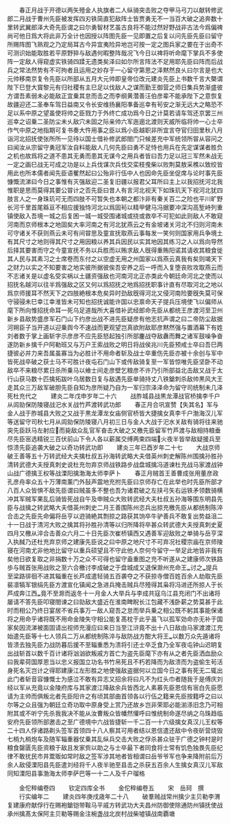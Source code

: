 <!-- { "loadSidebar": true } -->
　　春正月战于开德以两矢殪金人执旗者二人纵骑突击败之夺甲马弓刀以献转修武郎二月战于曹州先臣被发挥四刃铁简直犯敌阵士皆贾勇无不一当百大破之追奔数十里转武翼郎泽大奇先臣谓之曰尔勇智材艺虽古良将不能过然好野战非古法今爲偏禆尚可他日爲大将此非万全计也因授以阵图先臣一见即置之后复以问先臣先臣曰留守所赐阵图飞熟观之乃定局耳古今异宜夷险异地岂可按一定之图兵家之要在于出奇不可测识始能取胜若平原野猝与敌遇何暇整阵哉况飞今日以禆将听命麾下掌兵不多使阵一定敌人得窥虚实铁骑四蹂无遗类矣泽曰如尔所言阵法不足用耶先臣曰阵而后战兵之常法然势有不可拘者且运用之妙存于一心留守第思之泽黙然良乆曰尔言是也大元帅移南京复令先臣以所部从五月大元帅即皇帝位改元建炎先臣上书数千言大槩谓陛下巳登大寳黎元有归社稷有主巳足以伐敌人之谋而勤王御营之师日集兵势渐盛彼方谓吾素弱未必能敌正宜乗其怠而击之而李纲黄濳善汪伯彦辈不能承陛下之意恢复故疆迎还二圣奉车驾日益南又令长安维扬襄阳凖备巡幸有茍安之渐无远大之略恐不足以系中原之望虽使将帅之臣戮力于外终亡成功爲今日之计莫若请车驾还京罢三州巡幸之诏乗二圣防尘未乆敌穴未固之际亲帅六军迤逦北渡则天威所临将帅一心士卒作气中原之地指期可复书奏大忤用事之臣以爲小臣越职非所宜言夺官归田里秋八月诣河北招抚使张所所一见待以国士借补修武郎閤门只候差充中军统领所甞从容问之曰闻汝从宗留守勇冠军汝自料能敌人几何先臣曰勇不足恃也用兵在先定谋谋者胜负之机也故爲将之道不患其无勇而患其无谋今之用兵者皆曰吾力足以冠三军然未战无一定之画巳战无可成之功是以上兵伐谋次兵伐交栾枝曵柴以败荆莫敖采樵以致绞皆用此也所本儒者闻先臣语矍然起曰公殆非行伍中人也因命先臣坐促席与论时事先臣慷慨流涕曰今日之事惟有灭强敌迎二圣复旧疆以报君父耳所曰主上以我招抚河北我惟职是思而莫得其要公甞计之否先臣曰昔人有言河北视天下如珠玑天下视河北犹四肢言人之一身珠玑可无而四肢不可暂失也本朝之都汴非有秦关百二之险也平川旷野长河千里首尾緜亘不相应援独恃河北以爲固茍以精甲健马冯据要冲深沟高堑峙列重镇使敌入吾境一城之后复困一城一城受围诸城或挠或救卒不可犯如此则敌人不敢窥河南而京师根本之地固矣大率河南之有河北犹燕云之有金坡诸关河北不归则河南未可守诸关不获则燕云未可有间甞思及童宣抚取燕云事每发一笑何则国家用兵争境土有其尺寸之地则得其尺寸之用因粮以养其兵因民以实其地因其练习之人以爲向导然后择其要害而守之今童宣抚不务以兵胜而以贿求敌人旣得重贿阳诺其请收其粮食徙其人民与其素习之士席卷而东付之以空虚无用之州国家以爲燕云真我有矣则竭天下之财力以实之不知要害之地实彼所据彼俟吾安养之后一呼而入复堕丧败攻取燕云而不志诸关是以虚名受实祸以土疆资强敌也河南河北正亦类此今朝廷命河北之使而以招抚名越河以往半爲强敌之区又何以爲招抚之地爲招抚职事计直有尽取河北之地以爲京师援耳不然天下之四肢絶根本危矣异时劲敌旣得河北又侵河南险要旣失莫可保守骎骎未巳幸江幸淮皆未可知也招抚诚能许国以忠禀命天子提兵压境使飞以偏师从麾下所向惟招抚命耳一死乌足道哉所大喜借补武经郎命先臣从都统王彦渡河至卫州新乡县敌势盛彦军石门山下约彦出战不进先臣疑彦有他志抗声谓之曰二帝防尘敌据河朔臣子当开道以迎乗舆今不速战而更观望岂真欲附敌耶彦黙然强与置酒幕下有姓刘者数于掌上画斩字示彦彦不应先臣怒起独引所部鏖战夺敌纛而舞之诸军鼓噪争奋遂防新乡擒千户阿勒班又与万户王索战败之明日将战侯兆川先臣预戒士卒曰吾巳两捷彼必并力来吾属虽寡当为必胜计不用命者斩及战士卒重伤先臣亦被十余创与军中皆死战卒破之获士马不可胜计夜屯石门山下或传敌骑复至一军皆惊唯先臣坚卧不动敌卒不来粮尽累日杀所乗马以飨士间走彦壁乞粮彦不许乃引所部益北击敌又战于太行山获马数十匹擒拓跋叶乌居数日复与敌遇先臣单骑持丈八铁鎗刺杀敌帅黒风大王走其众三万敌军破胆先臣自知为彦所疑乃自为一军归宗泽泽命为留守司统制未几泽死杜充代之
　　建炎二年戊申岁年二十六
　　战胙城县战黒龙潭战官桥擒李千户从闾勍保防陵寝战汜水关战竹芦渡转武功郎
　　春正月合巩宣赞【失其名】军与金人战于胙城县大败之又战于黒龙潭龙女庙侧官桥皆大捷擒女真李千户渤海汉儿军等送留守司秋七月从闾勍保防陵寝八月初三日与金人大战于汜水关敌有骑将往来驰突先臣跃马左射应而毙敌众乱官军奋击大破之又檄先臣留军竹芦渡与敌相持粮垂尽先臣宻选精锐三百伏前山下令人各以薪属交缚两束四端火夜半皆举敌疑援兵至惊溃先臣追袭大破之以奇功转武功即
　　建炎三年已酉岁年二十七
　　大战京师破王善等五十万转武经大夫擒杜叔五孙海转武略大夫借英州刺史解陈州围擒孙胜孙清转武德大夫授真刺史说杜充勿弃京师战铁路步战盘城擒冯道谏杜充战马家渡战钟山战广德擒王权等战溧阳擒渤海太师李萨卜
　　春正月贼首王善曹成张用董彦政孔彦舟率众五十万薄南薰门外鼔声震地充拊先臣曰京师存亡在此举也时先臣所部才八百人众皆惧不敌先臣谓曰贼虽多不整也吾为诸君破之左挟弓矢右运铁矛领数骑横冲其军贼军果乱后骑皆死战自午及申贼众大败转武经大夫杜叔五孙海等围东明县先臣与战擒之转武略大夫借英州刺史二月王善围陈州恣兵出掠充檄先臣从都统制陈淬合击之先臣先命偏将岳亨以逰骑絶其剽掠之路获其饷卒牛驴善兵不敢复出势益沮二十一日战于清河大败之擒其将孙胜孙清等以归所降将卒甚众转武德大夫授真刺史夏四月又檄从淬合击善众六月二十日先臣次崔桥镇西又遇善军迎敌败之单骑与岳亨深入执馘乃还杜充弃京师之建康先臣说之曰中原之地尺寸不可弃况社稷宗庙在京师陵寝在河南尤非他地比留守以重兵硕望且不守此他人奈何今留守一举足此地皆非我有矣他日欲复取之非捐数十万之众不可得也留守盍重图之充不听遂从之建康师次铁路歩与贼首张用战败之至六合檄讨李成破之于盘城成又退保滁州充命王讨之提兵至梁路徘徊不进其辎重在长芦成遣轻骑五百袭夺之不获掠寺僧百姓百余人劫取先臣裴凛犒军银绢先臣方渡宣化镇闻之急进兵掩击贼兵尽殪得其枭将冯进还所掠人于长芦成奔江西竟不至滁而返冬十一月金人大举兵与李成共寇乌江县充闭门不出诸将屡请不答先臣叩寝閤谏之曰勍敌大盛近在淮南睥睨长江包藏不浅卧薪之势莫甚于此时而相公乃终日宴居不省兵事万一敌人窥吾之怠而举兵乗之相公既不躬其事能保诸将之用命乎诸将既不用命金陵失守相公能复髙枕于此乎虽飞以孤军効命亦无补于国家矣因流涕被面固请出视师充漫应曰来日当至江浒竟不出十八日敌由马家渡渡江充始遣先臣等十七人领兵二万从都统制陈淬与敌防战方酣大将王以数万众先遁诸将皆溃去独先臣力战防暮后援不至辎重悉为溃将引还士卒乏食乃全军夜屯钟山迟眀复出战斩首以数千百计诸将汹汹欲叛戚方首亡为盗先臣麾下亦有从之者先臣洒血励众曰我辈荷国厚恩当以忠义报国立功名书竹帛死且不朽若降而为敌溃而为盗偷生茍活身死名灭岂计之得耶建康江左形胜之地使强敌盗据何以立国今日之事有死无二辄出此门者斩音容慷慨士为感泣不敢有异志又招余将曰凡不为红头巾者随我于是傅庆刘经以军从充竟以金陵府库与其家渡江降敌余兵皆西北人素慕先臣恩信有宻白先臣愿请为主帅而俱叛北者先臣阳许之有顷其部曲首领各以行伍之籍来先臣按籍呼之曰以尔等之众且强为朝廷立奇功取中原身受上赏乃还故乡岂非荣耶必能湔涤旧念乃可相附其或不听宁先杀我我决不能从汝曹叛众皆幡然懽呼曰惟统制命遂尽纳之乌珠趋临安府先臣领所部邀击之至广德境中六战皆捷斩一千二百一十六级擒女真汉儿王权等二十四人俘诸路剃头签军首领四十八人察其可用者结以恩信遣还敌中令夜斫营烧毁七梢九梢炮车及随军辎重器仗乗其乱纵兵交击大败之俘杀甚众驻于广德之钟村是时粮食罄匮先臣资粮于敌且发家赀以助之与士卒最下者同食将士常有饥色独畏先臣纪律不敢扰民市井鬻贩如常时敌之签军涉其地者皆相谓曰岳爷爷军也争来降附前后万余人敌侵溧阳县先臣遣刘经将千人夜半驰至县击之杀获五百余人生擒女真汉儿军敌同知溧阳县事渤海太师李萨巴等一十二人及千户瑠格












　　金佗稡编卷四
　　钦定四库全书
　　金佗稡编卷五
　　宋　岳珂　撰
　　行实编年二
　　建炎四年庚戌歳年二十八
　　破羣贼战常州擒少主贝勒李渭复建康府献俘行在赐袍鎗铠带鞍马平戚方转武功大夫昌州防御使除通防州镇抚使战承州擒髙太保阿主贝勒等赐金注椀盏战北炭村战柴墟镇战南覇塘
